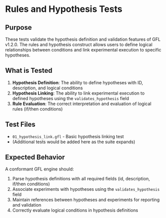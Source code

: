 # Rules and Hypothesis Tests

## Purpose

These tests validate the hypothesis definition and validation features of GFL v1.2.0. The rules and hypothesis construct allows users to define logical relationships between conditions and link experimental execution to specific hypotheses.

## What is Tested

1. **Hypothesis Definition**: The ability to define hypotheses with ID, description, and logical conditions
2. **Hypothesis Linking**: The ability to link experimental execution to defined hypotheses using the `validates_hypothesis` field
3. **Rule Evaluation**: The correct interpretation and evaluation of logical rules (if/then conditions)

## Test Files

- `01_hypothesis_link.gfl` - Basic hypothesis linking test
- (Additional tests would be added here as the suite expands)

## Expected Behavior

A conformant GFL engine should:
1. Parse hypothesis definitions with all required fields (id, description, if/then conditions)
2. Associate experiments with hypotheses using the `validates_hypothesis` field
3. Maintain references between hypotheses and experiments for reporting and validation
4. Correctly evaluate logical conditions in hypothesis definitions